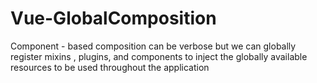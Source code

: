 # Vue-GlobalComposition
Component - based composition can be verbose but we can globally register mixins , plugins, and components to inject the globally available resources to be used throughout the application
